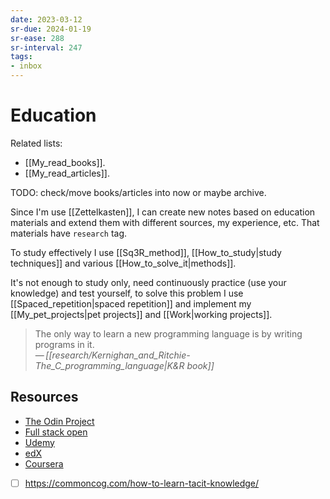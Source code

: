 ```yaml
---
date: 2023-03-12
sr-due: 2024-01-19
sr-ease: 288
sr-interval: 247
tags:
- inbox
---
```


# Education

Related lists:

- [[My_read_books]].
- [[My_read_articles]].

TODO: check/move books/articles into now or maybe archive.

Since I'm use [[Zettelkasten]], I can create new notes based on education
materials and extend them with different sources, my experience, etc. That
materials have `research` tag.

To study effectively I use [[Sq3R_method]], [[How_to_study|study techniques]]
and various [[How_to_solve_it|methods]].

It's not enough to study only, need continuously practice (use your knowledge)
and test yourself, to solve this problem I use [[Spaced_repetition|spaced
repetition]] and implement my [[My_pet_projects|pet projects]] and
[[Work|working projects]].

> The only way to learn a new programming language is by writing programs in it.\
> — <cite>[[research/Kernighan_and_Ritchie-The_C_programming_language|K&R book]]</cite>

## Resources

- [The Odin Project](https://www.theodinproject.com/)
- [Full stack open](https://fullstackopen.com/en/)
- [Udemy](https://www.udemy.com/)
- [edX](https://www.edx.org/)
- [Coursera](https://www.coursera.org/)
- [ ] https://commoncog.com/how-to-learn-tacit-knowledge/
